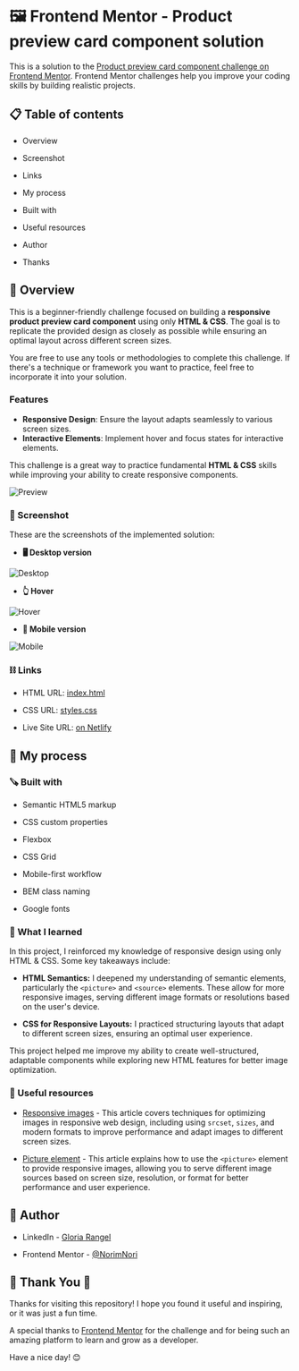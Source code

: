 # 🖼 Frontend Mentor - Product preview card component solution

This is a solution to the [Product preview card component challenge on Frontend Mentor](https://www.frontendmentor.io/challenges/product-preview-card-component-GO7UmttRfa). Frontend Mentor challenges help you improve your coding skills by building realistic projects. 

##  📋 Table of contents

-  Overview

-  Screenshot

-  Links

-  My process

-  Built with

-  Useful resources

-  Author

-  Thanks

##  📖 Overview

This is a beginner-friendly challenge focused on building a **responsive product preview card component** using only **HTML & CSS**. The goal is to replicate the provided design as closely as possible while ensuring an optimal layout across different screen sizes.

You are free to use any tools or methodologies to complete this challenge. If there's a technique or framework you want to practice, feel free to incorporate it into your solution.

### Features

- **Responsive Design**: Ensure the layout adapts seamlessly to various screen sizes.
- **Interactive Elements**: Implement hover and focus states for interactive elements.

This challenge is a great way to practice fundamental **HTML & CSS** skills while improving your ability to create responsive components.

![Preview](./images/desktop-preview.jpg)

###  📸 Screenshot

These are the screenshots of the implemented solution:

-  **🖥️ Desktop version**

![Desktop](./images/product_desktop.png)

- **👆 Hover**  

![Hover](./images/product_hover.png)

-  **📱 Mobile version**

![Mobile](./images/product_mobile.png)


###  ⛓️ Links

-  HTML URL: [index.html](https://github.com/NorimNori/product-preview-card-component/blob/main/index.html)

-  CSS URL: [styles.css](https://github.com/NorimNori/product-preview-card-component/blob/main/styles.css)

-  Live Site URL: [on Netlify](https://product-preview-card-component-by-gr.netlify.app/)

##  📌 My process

###  🪚 Built with

-  Semantic HTML5 markup

-  CSS custom properties

-  Flexbox

-  CSS Grid

-  Mobile-first workflow

-  BEM class naming 

-  Google fonts

###  🔬 What I learned

In this project, I reinforced my knowledge of responsive design using only HTML & CSS. Some key takeaways include:

-  **HTML Semantics:** I deepened my understanding of semantic elements, particularly the `<picture>` and `<source>` elements. These allow for more responsive images, serving different image formats or resolutions based on the user's device.

-  **CSS for Responsive Layouts:** I practiced structuring layouts that adapt to different screen sizes, ensuring an optimal user experience.

This project helped me improve my ability to create well-structured, adaptable components while exploring new HTML features for better image optimization.

###  📝 Useful resources

-  [Responsive images](https://web.dev/learn/design/responsive-images?hl=es-419) - This article covers techniques for optimizing images in responsive web design, including using `srcset`, `sizes`, and modern formats to improve performance and adapt images to different screen sizes.

-  [Picture element](https://web.dev/learn/design/picture-element?authuser=2&hl=es-419) - This article explains how to use the `<picture>` element to provide responsive images, allowing you to serve different image sources based on screen size, resolution, or format for better performance and user experience.


##  👋 Author

-  LinkedIn - [Gloria Rangel](https://www.linkedin.com/in/gloria-rangel-06b960306/)

-  Frontend Mentor - [@NorimNori](https://www.frontendmentor.io/profile/NorimNori)


##  🌟 Thank You 🌟

Thanks for visiting this repository! I hope you found it useful and inspiring, or it was just a fun time.

A special thanks to [Frontend Mentor](https://www.frontendmentor.io) for the challenge and for being such an amazing platform to learn and grow as a developer.

Have a nice day! 😊
